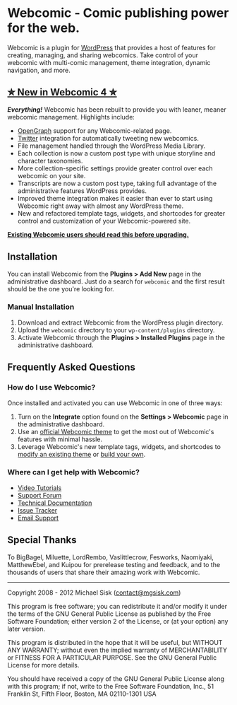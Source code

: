 # Webcomic - Comic publishing power for the web.

Webcomic is a plugin for [WordPress](//wordpress.org) that provides a host of features for creating, managing, and sharing webcomics. Take control of your webcomic with multi-comic management, theme integration, dynamic navigation, and more.

## [✮ New in Webcomic 4 ✮](//vimeo.com/channels/webcomic)

_**Everything!**_ Webcomic has been rebuilt to provide you with leaner, meaner webcomic management. Highlights include:

- [OpenGraph](//ogp.me) support for any Webcomic-related page.
- [Twitter](//twitter.com) integration for automatically tweeting new webcomics.
- File management handled through the WordPress Media Library.
- Each collection is now a custom post type with unique storyline and character taxonomies.
- More collection-specific settings provide greater control over each webcomic on your site.
- Transcripts are now a custom post type, taking full advantage of the administrative features WordPress provides.
- Improved theme integration makes it easier than ever to start using Webcomic right away with almost any WordPress theme.
- New and refactored template tags, widgets, and shortcodes for greater control and customization of your Webcomic-powered site.

[**Existing Webcomic users should read this before upgrading.**](//webcomic.nu/upgrade)

## Installation

You can install Webcomic from the **Plugins > Add New** page in the administrative dashboard. Just do a search for `webcomic` and the first result should be the one you're looking for.

### Manual Installation

1. Download and extract Webcomic from the WordPress plugin directory.
2. Upload the `webcomic` directory to your `wp-content/plugins` directory.
3. Activate Webcomic through the **Plugins > Installed Plugins** page in the administrative dashboard.

## Frequently Asked Questions

### How do I use Webcomic?

Once installed and activated you can use Webcomic in one of three ways:

1. Turn on the **Integrate** option found on the **Settings > Webcomic** page in the administrative dashboard.
2. Use an [official Webcomic theme](//webcomic.nu/download) to get the most out of Webcomic's features with minimal hassle.
3. Leverage Webcomic's new template tags, widgets, and shortcodes to [modify an existing theme](//wordpress.org/extend/themes) or [build your own](//codex.wordpress.org/Theme_Development).

### Where can I get help with Webcomic?

- [Video Tutorials](//vimeo.com/channels/webcomic)
- [Support Forum](//webcomic.nu/support)
- [Technical Documentation](//webcomic.nu/docs)
- [Issue Tracker](//github.com/mgsisk/webcomic/issues)
- [Email Support](mailto:support@webcomic.nu)

## Special Thanks

To BigBagel, Miluette, LordRembo, Vaslittlecrow, Fesworks, Naomiyaki, MatthewEbel, and Kuipou for prerelease testing and feedback, and to the thousands of users that share their amazing work with Webcomic.

---

Copyright 2008 - 2012 Michael Sisk (contact@mgsisk.com)

This program is free software; you can redistribute it and/or modify it under the terms of the GNU General Public License as published by the Free Software Foundation; either version 2 of the License, or (at your option) any later version.

This program is distributed in the hope that it will be useful, but WITHOUT ANY WARRANTY; without even the implied warranty of MERCHANTABILITY or FITNESS FOR A PARTICULAR PURPOSE. See the GNU General Public License for more details.

You should have received a copy of the GNU General Public License along with this program; if not, write to the Free Software Foundation, Inc., 51 Franklin St, Fifth Floor, Boston, MA 02110-1301 USA